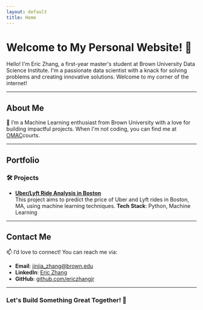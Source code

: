 ```yaml
---
layout: default
title: Home
---
```


# Welcome to My Personal Website! 🌟

Hello! I'm Eric Zhang, a first-year master's student at Brown University Data Science Institute. I'm a passionate data scientist with a knack for solving problems and creating innovative solutions. Welcome to my corner of the internet!

---

## About Me

👋 I’m a Machine Learning enthusiast from Brown University with a love for building impactful projects. When I'm not coding, you can find me at [OMAC](https://brownrec.com/facilities/olney-margolies-athletic-center-omac-/2)courts.

---

## Portfolio

### 🛠️ Projects
- **[Uber/Lyft Ride Analysis in Boston](https://github.com/EricZhangJr/Data1030Project)**  
   This project aims to predict the price of Uber and Lyft rides in Boston, MA, using machine learning techniques.
  **Tech Stack**: Python, Machine Learning


---

<!-- ### 🌱 Open Source Contributions
- [Repository Name](#) - Description of your contribution.
- [Another Repository](#) - What you contributed.

---

## Blog

📚 Check out my latest blog posts:

1. **[Post Title 1](#)** - Brief description or teaser for the post.
2. **[Post Title 2](#)** - Another description or teaser.
3. **[Post Title 3](#)** - Short, engaging line.

--- -->

## Contact Me

📫 I’d love to connect! You can reach me via:
- **Email**: [jinjia_zhang@brown.edu](mailto:jinjia_zhang@brown.edu)
- **LinkedIn**: [Eric Zhang](https://www.linkedin.com/in/eric-zhang-4a0446248/)
- **GitHub**: [github.com/ericzhangjr](https://github.com/EricZhangJr)

---

### Let's Build Something Great Together! 🚀 
